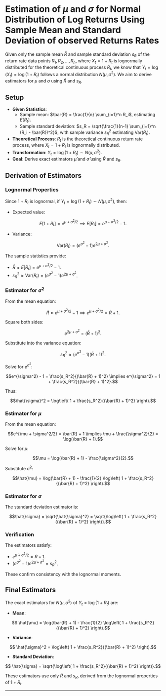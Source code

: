 
# Estimation of $\mu$ and $\sigma$ for Normal Distribution of Log Returns Using Sample Mean and Standard Deviation of observed Returns Rates

Given only the sample mean $\bar{R}$ and sample standard deviation $s_R$ of the return rate data points $R_1, R_2, \ldots, R_n$, where $X_t = 1 + R_t$ is lognormally distributed for the theoretical continuous process $R_t$, we know that $Y_t = \log(X_t) = \log(1 + R_t)$ follows a normal distribution $N(\mu, \sigma^2)$. We aim to derive estimators for $\mu$ and $\sigma$ using $\bar{R}$ and $s_R$.

## Setup

- **Given Statistics**:
  - Sample mean: $\bar{R} = \frac{1}{n} \sum_{i=1}^n R_i$, estimating $E[R_t]$.
  - Sample standard deviation: $s_R = \sqrt{\frac{1}{n-1} \sum_{i=1}^n (R_i - \bar{R})^2}$, with sample variance $s_R^2$ estimating $\text{Var}(R_t)$.
- **Theoretical Process**: $R_t$ is the theoretical continuous return rate process, where $X_t = 1 + R_t$ is lognormally distributed.
- **Transformation**: $Y_t = \log(1 + R_t) \sim N(\mu, \sigma^2)$.
- **Goal**: Derive exact estimators $\hat{\mu}$ and $\hat{\sigma}$ using $\bar{R}$ and $s_R$.

## Derivation of Estimators

### Lognormal Properties

Since $1 + R_t$ is lognormal, if $Y_t = \log(1 + R_t) \sim N(\mu, \sigma^2)$, then:

- Expected value:

```math
  E[1 + R_t] = e^{\mu + \sigma^2/2} \implies E[R_t] = e^{\mu + \sigma^2/2} - 1.
```

- Variance:

```math
  \text{Var}(R_t) = (e^{\sigma^2} - 1) e^{2\mu + \sigma^2}.
```

The sample statistics provide:

- $\bar{R} \approx E[R_t] = e^{\mu + \sigma^2/2} - 1$.
- $s_R^2 \approx \text{Var}(R_t) = (e^{\sigma^2} - 1) e^{2\mu + \sigma^2}$.

### Estimator for $\sigma^2$

From the mean equation:

```math
\bar{R} \approx e^{\mu + \sigma^2/2} - 1 \implies e^{\mu + \sigma^2/2} = \bar{R} + 1.
```

Square both sides:

```math
e^{2\mu + \sigma^2} = (\bar{R} + 1)^2.
```

Substitute into the variance equation:

```math
s_R^2 \approx (e^{\sigma^2} - 1) (\bar{R} + 1)^2.
```

Solve for $e^{\sigma^2}$:

```math
e^{\sigma^2} - 1 = \frac{s_R^2}{(\bar{R} + 1)^2} \implies e^{\sigma^2} = 1 + \frac{s_R^2}{(\bar{R} + 1)^2}.
```

Thus:

```math
\hat{\sigma}^2 = \log\left( 1 + \frac{s_R^2}{(\bar{R} + 1)^2} \right).
```

### Estimator for $\mu$

From the mean equation:

```math
e^{\mu + \sigma^2/2} = \bar{R} + 1 \implies \mu + \frac{\sigma^2}{2} = \log(\bar{R} + 1).
```

Solve for $\mu$:

```math
\mu = \log(\bar{R} + 1) - \frac{\sigma^2}{2}.
```

Substitute $\hat{\sigma}^2$:

```math
\hat{\mu} = \log(\bar{R} + 1) - \frac{1}{2} \log\left( 1 + \frac{s_R^2}{(\bar{R} + 1)^2} \right).
```

### Estimator for $\sigma$

The standard deviation estimator is:

```math
\hat{\sigma} = \sqrt{\hat{\sigma}^2} = \sqrt{\log\left( 1 + \frac{s_R^2}{(\bar{R} + 1)^2} \right)}.
```

### Verification

The estimators satisfy:

- $e^{\hat{\mu} + \hat{\sigma}^2/2} = \bar{R} + 1$.
- $(e^{\hat{\sigma}^2} - 1) e^{2\hat{\mu} + \hat{\sigma}^2} = s_R^2$.

These confirm consistency with the lognormal moments.

## Final Estimators

The exact estimators for $N(\mu, \sigma^2)$ of $Y_t = \log(1 + R_t)$ are:

- **Mean**:

```math
  \hat{\mu} = \log(\bar{R} + 1) - \frac{1}{2} \log\left( 1 + \frac{s_R^2}{(\bar{R} + 1)^2} \right).
```

- **Variance**:

```math
  \hat{\sigma}^2 = \log\left( 1 + \frac{s_R^2}{(\bar{R} + 1)^2} \right).
```

- **Standard Deviation**:

```math
  \hat{\sigma} = \sqrt{\log\left( 1 + \frac{s_R^2}{(\bar{R} + 1)^2} \right)}.
```

These estimators use only $\bar{R}$ and $s_R$, derived from the lognormal properties of $1 + R_t$.

---
